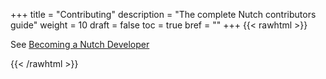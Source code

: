 +++
title = "Contributing"
description = "The complete Nutch contributors guide"
weight = 10
draft = false
toc = true
bref = ""
+++
{{< rawhtml >}}
<p>See <a href="https://cwiki.apache.org/confluence/display/NUTCH/Becoming+A+Nutch+Developer" target="_blank" rel="noopener noreferrer">Becoming a Nutch Developer</a></p>
{{< /rawhtml >}}